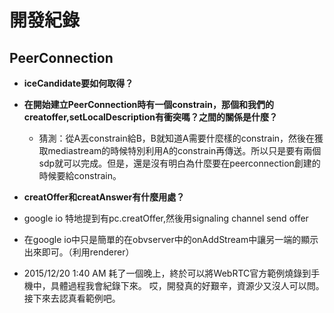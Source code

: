 # 開發紀錄

## PeerConnection
* **iceCandidate要如何取得？**
* **在開始建立PeerConnection時有一個constrain，那個和我們的creatoffer,setLocalDescription有衝突嗎？之間的關係是什麼？**

  * 猜測：從A丟constrain給B，B就知道A需要什麼樣的constrain，然後在獲取mediastream的時候特別利用A的constrain再傳送。所以只是要有兩個sdp就可以完成。但是，還是沒有明白為什麼要在peerconnection創建的時候要給constrain。
* **creatOffer和creatAnswer有什麼用處？**
* google io 特地提到有pc.creatOffer,然後用signaling channel send offer
* 在google io中只是簡單的在obvserver中的onAddStream中讓另一端的顯示出來即可。（利用renderer）
* 2015/12/20 1:40 AM 耗了一個晚上，終於可以將WebRTC官方範例燒錄到手機中，具體過程我會紀錄下來。
哎，開發真的好艱辛，資源少又沒人可以問。接下來去認真看範例吧。
